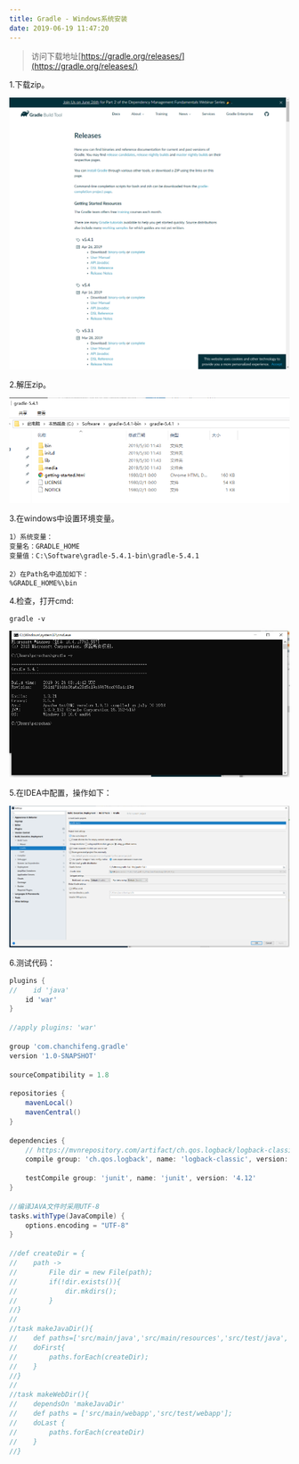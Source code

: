 ```yaml
---
title: Gradle - Windows系统安装
date: 2019-06-19 11:47:20
---
```


> 访问下载地址[https://gradle.org/releases/](https://gradle.org/releases/)

1.下载zip。

![](windows-Gradle-install/1.png)

2.解压zip。

![](windows-Gradle-install/2.png)

3.在windows中设置环境变量。

```
1）系统变量：
变量名：GRADLE_HOME
变量值：C:\Software\gradle-5.4.1-bin\gradle-5.4.1

2）在Path名中追加如下：
%GRADLE_HOME%\bin
```

4.检查，打开cmd:

```
gradle -v
```

![](windows-Gradle-install/3.png)

5.在IDEA中配置，操作如下：

![](windows-Gradle-install/4.png)

6.测试代码：

```groovy
plugins {
//    id 'java'
    id 'war'
}

//apply plugins: 'war'

group 'com.chanchifeng.gradle'
version '1.0-SNAPSHOT'

sourceCompatibility = 1.8

repositories {
    mavenLocal()
    mavenCentral()
}

dependencies {
    // https://mvnrepository.com/artifact/ch.qos.logback/logback-classic
    compile group: 'ch.qos.logback', name: 'logback-classic', version: '1.2.3'

    testCompile group: 'junit', name: 'junit', version: '4.12'
}

//编译JAVA文件时采用UTF-8
tasks.withType(JavaCompile) {
    options.encoding = "UTF-8"
}

//def createDir = {
//    path ->
//        File dir = new File(path);
//        if(!dir.exists()){
//            dir.mkdirs();
//        }
//}
//
//task makeJavaDir(){
//    def paths=['src/main/java','src/main/resources','src/test/java','src/test/resources']
//    doFirst{
//        paths.forEach(createDir);
//    }
//}
//
//task makeWebDir(){
//    dependsOn 'makeJavaDir'
//    def paths = ['src/main/webapp','src/test/webapp'];
//    doLast {
//        paths.forEach(createDir)
//    }
//}
```

